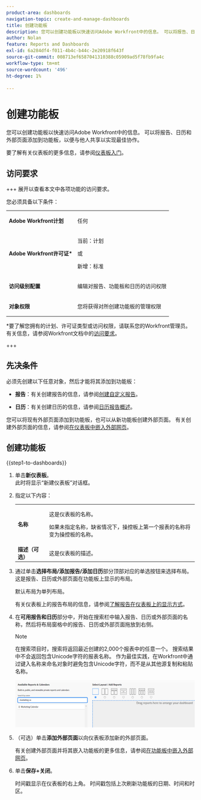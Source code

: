 ```yaml
---
product-area: dashboards
navigation-topic: create-and-manage-dashboards
title: 创建功能板
description: 您可以创建功能板以快速访问Adobe Workfront中的信息。 可以将报告、日历和外部页面添加到功能板，以便与他人共享以实现最佳协作。
author: Nolan
feature: Reports and Dashboards
exl-id: 6a284df4-f011-4b4c-b44c-2e20918f643f
source-git-commit: 008713ef6587041310388c05909ad5f78fb9fa4c
workflow-type: tm+mt
source-wordcount: '496'
ht-degree: 1%

---
```


# 创建功能板

<!--Audited: 01/2024-->

您可以创建功能板以快速访问Adobe Workfront中的信息。 可以将报告、日历和外部页面添加到功能板，以便与他人共享以实现最佳协作。

要了解有关仪表板的更多信息，请参阅[仪表板入门](../../../reports-and-dashboards/dashboards/understanding-dashboards/get-started-dashboards.md)。

## 访问要求

+++ 展开以查看本文中各项功能的访问要求。

您必须具备以下条件：

<table style="table-layout:auto">
 <col> 
 </col> 
 <col> 
 </col> 
 <tbody> 
  <tr> 
   <td> <p><strong>Adobe Workfront计划</strong></p> </td> 
   <td>任何</td> 
  </tr> 
  <tr> 
   <td> <p><strong>Adobe Workfront许可证*</strong></p> </td> 
   <td> <p>当前：计划 </p>
   或
   <p>新增：标准 </p> </td> 
  </tr> 
  <tr> 
   <td><strong>访问级别配置</strong> </td> 
   <td> <p>编辑对报告、功能板和日历的访问权限</p> </td> 
  </tr> 
  <tr> 
   <td> <p><strong>对象权限</strong> </p> </td> 
   <td> <p>您将获得对所创建功能板的管理权限</p> </td> 
  </tr> 
 </tbody> 
</table>

*要了解您拥有的计划、许可证类型或访问权限，请联系您的Workfront管理员。 有关信息，请参阅Workfront文档中的[访问要求](/help/quicksilver/administration-and-setup/add-users/access-levels-and-object-permissions/access-level-requirements-in-documentation.md)。

+++

## 先决条件

必须先创建以下任意对象，然后才能将其添加到功能板：

* **报告**：有关创建报告的信息，请参阅[创建自定义报告](../../../reports-and-dashboards/reports/creating-and-managing-reports/create-custom-report.md)。

* **日历**：有关创建日历的信息，请参阅[日历报告概述](../../../reports-and-dashboards/reports/calendars/calendar-reports-overview.md)。

您可以将现有外部页面添加到功能板，也可以从新功能板创建外部页面。 有关创建外部页面的信息，请参阅[在仪表板中嵌入外部网页](../../../reports-and-dashboards/dashboards/creating-and-managing-dashboards/embed-external-web-page-dashboard.md)。

## 创建功能板

{{step1-to-dashboards}}

1. 单击&#x200B;**新仪表板**。\
   此时将显示“新建仪表板”对话框。

1. 指定以下内容：

   <table style="table-layout:auto">
    <col>
    <col>
    <tbody>
     <tr>
      <td role="rowheader"><strong>名称</strong></td>
      <td><p>这是仪表板的名称。</p><p>如果未指定名称，缺省情况下，操控板上第一个报表的名称将变为操控板的名称。</p></td>
     </tr>
     <tr>
      <td role="rowheader"><strong>描述（可选）</strong></td>
      <td>这是仪表板的描述。</td>
     </tr>
    </tbody>
   </table>

1. 通过单击&#x200B;**选择布局/添加报告/添加日历**&#x200B;部分顶部对应的单选按钮来选择布局。 这是报告、日历或外部页面在功能板上显示的布局。

   默认布局为单列布局。

   有关仪表板上的报告布局的信息，请参阅[了解报告在仪表板上的显示方式](../../../reports-and-dashboards/dashboards/understanding-dashboards/understand-how-reports-display-dashboard.md)。

   <!--
   Consider adding the information from this article above here, at some point, instead of linking to it.)
   -->

1. 在&#x200B;**可用报告和日历**&#x200B;部分中，开始在搜索栏中输入报告、日历或外部页面的名称，然后将布局窗格中的报告、日历或外部页面拖放到右侧。

   >[!NOTE]
   >
   >在搜索项目时，搜索将返回最近创建的2,000个报表中的任意一个。 搜索结果中不会返回包含Unicode字符的报表名称。 作为最佳实践，在Workfront中通过键入名称来命名对象时避免包含Unicode字符，而不是从其他源复制和粘贴名称。

   ![搜索报告](assets/unshimmed-dashboard-ui.png)

1. （可选）单击&#x200B;**添加外部页面**&#x200B;以向仪表板添加新的外部页面。

   有关创建外部页面并将其嵌入功能板的更多信息，请参阅[在功能板中嵌入外部网页](../../../reports-and-dashboards/dashboards/creating-and-managing-dashboards/embed-external-web-page-dashboard.md)。

1. 单击&#x200B;**保存+关闭**。

   时间戳显示在仪表板的右上角。 时间戳包括上次刷新功能板的日期、时间和时区。
